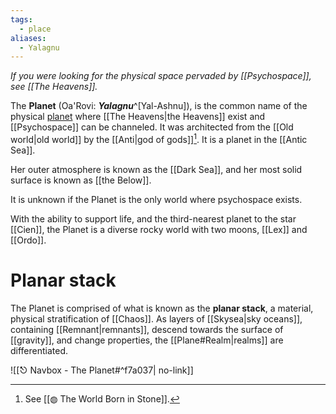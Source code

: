 ```yaml
---
tags:
  - place
aliases:
  - Yalagnu
---
```

*If you were looking for the physical space pervaded by [[Psychospace]], see [[The Heavens]].*

The **Planet** (Oa'Rovi: ***Yalagnu***^[Yal-Ashnu]), is the common name of the physical [planet](https://en.wikipedia.org/wiki/Planet) where [[The Heavens|the Heavens]] exist and [[Psychospace]] can be channeled. It was architected from the [[Old world|old world]] by the [[Anti|god of gods]][^1]. It is a planet in the [[Antic Sea]].

Her outer atmosphere is known as the [[Dark Sea]], and her most solid surface is known as [[the Below]].

It is unknown if the Planet is the only world where psychospace exists.

With the ability to support life, and the third-nearest planet to the star [[Cien]], the Planet is a diverse rocky world with two moons, [[Lex]] and [[Ordo]]. 

# Planar stack
The Planet is comprised of what is known as the **planar stack**, a material, physical stratification of [[Chaos]]. As layers of [[Skysea|sky oceans]], containing [[Remnant|remnants]], descend towards the surface of [[gravity]], and change properties, the [[Plane#Realm|realms]] are differentiated.

![[⎋ Navbox - The Planet#^f7a037| no-link]]

[^1]: See [[◍ The World Born in Stone]].